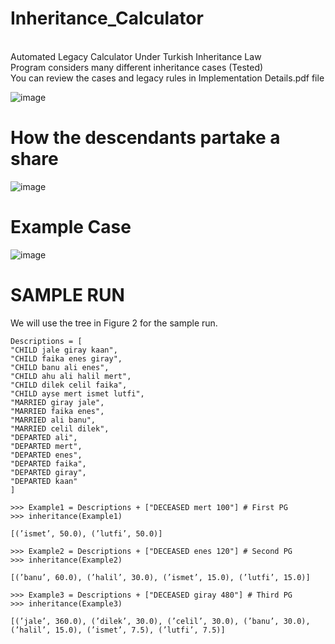 # Inheritance_Calculator
<br />Automated Legacy Calculator Under Turkish Inheritance Law
<br />Program considers many different inheritance cases (Tested)
<br />You can review the cases and legacy rules in Implementation Details.pdf file 

![image](https://github.com/yalcinalp/Inheritance_Calculator/assets/95969634/927d49ad-09e9-4252-b6a3-497339e3d00d)

# How the descendants partake a share

![image](https://github.com/yalcinalp/Inheritance_Calculator/assets/95969634/0027ba0d-ceb9-4644-8869-b0f918711e16)

# Example Case

![image](https://github.com/yalcinalp/Inheritance_Calculator/assets/95969634/184630a7-c30c-4d10-a0c4-e75650df4bb3)

# SAMPLE RUN  
We will use the tree in Figure 2 for the sample run. 
 
```
Descriptions = [
"CHILD jale giray kaan",
"CHILD faika enes giray",
"CHILD banu ali enes",
"CHILD ahu ali halil mert",
"CHILD dilek celil faika",
"CHILD ayse mert ismet lutfi",
"MARRIED giray jale",
"MARRIED faika enes",
"MARRIED ali banu",
"MARRIED celil dilek",
"DEPARTED ali",
"DEPARTED mert",
"DEPARTED enes",
"DEPARTED faika",
"DEPARTED giray",
"DEPARTED kaan"
]

>>> Example1 = Descriptions + ["DECEASED mert 100"] # First PG
>>> inheritance(Example1)

[(’ismet’, 50.0), (’lutfi’, 50.0)]

>>> Example2 = Descriptions + ["DECEASED enes 120"] # Second PG
>>> inheritance(Example2)

[(’banu’, 60.0), (’halil’, 30.0), (’ismet’, 15.0), (’lutfi’, 15.0)]

>>> Example3 = Descriptions + ["DECEASED giray 480"] # Third PG
>>> inheritance(Example3)

[(’jale’, 360.0), (’dilek’, 30.0), (’celil’, 30.0), (’banu’, 30.0),
(’halil’, 15.0), (’ismet’, 7.5), (’lutfi’, 7.5)]
```
